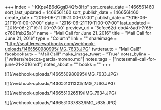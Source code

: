+++
index = "-KKps4B6dGggD4Qfx8Hp"
sort_create_date = 1466561460
sort_last_updated = 1466561460
sort_publish_date = 1466561460
create_date = "2016-06-21T19:11:00-07:00"
publish_date = "2016-06-21T19:11:00-07:00"
date = "2016-06-21T19:11:00-07:00"
last_updated = "2016-06-21T19:11:00-07:00"
preview_url = "5cfce62d-cbd4-8ad1-7f68-c7601feb25a8"
name = "Mail Call for June 21, 2016"
title = "Mail Call for June 21, 2016"
type = "Column"
link = ""
shareimage = "http://seattlereviewofbooks.com/webhook-uploads/1466560980995/IMG_7633.JPG"
twitterauto = "Mail Call!"
facebookauto = "Mail Call!"
make_image_tweet = "True"
notes_byline = ["writers/rebecca-garcia-moreno.md"]
notes_tags = ["notes/mail-call-for-june-21-2016.md"]
notes_about = ""
books = ""
+++
<p class="image">![](/webhook-uploads/1466560980995/IMG_7633.JPG)</p>
<p class="image">![](/webhook-uploads/1466561011323/IMG_7586.JPG)</p>
<p class="image">![](/webhook-uploads/1466561026519/IMG_7634.JPG)</p>
<p class="image">![](/webhook-uploads/1466561037833/IMG_7635.JPG)</p>